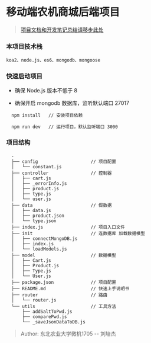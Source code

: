 # 移动端农机商城后端项目

> [项目文档和开发笔记总结请移步此处](https://blog.csdn.net/Brannua/article/details/105678906)

### 本项目技术栈

```koa2、node.js、es6、mongodb、mongoose```

### 快速启动项目

- 确保 Node.js 版本不低于 8

- 确保开启 mongodb 数据库，监听默认端口 27017

```
  npm install   // 安装项目依赖

  npm run dev   // 运行项目，默认监听端口 3000
```

### 项目结构

```
  .
  ├── config                    // 项目配置
  │   └── constant.js
  ├── controller                // 控制器
  │   ├── cart.js
  │   ├── _errorInfo.js
  │   ├── product.js
  │   ├── type.js
  │   └── user.js
  ├── data                      // 假数据
  │   ├── data.js
  │   ├── product.json
  │   └── type.json
  ├── index.js                  // 项目入口文件
  ├── init                      // 连数据库 加载数据模型
  │   ├── connectMongoDB.js
  │   ├── index.js
  │   └── loadModels.js
  ├── model                     // 数据模型
  │   ├── Cart.js
  │   ├── Product.js
  │   ├── Type.js
  │   └── User.js
  ├── package.json              // 项目配置
  ├── README.md                 // 快速上手说明书
  ├── router                    // 路由
  │   └── router.js
  └── utils                     // 工具方法
      ├── addSaltToPwd.js
      ├── comparePwd.js
      └── _saveJsonDataToDB.js
```

> Author: 东北农业大学微机1705 -- 刘培杰
